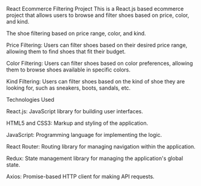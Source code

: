 React Ecommerce Filtering Project
This is a React.js based ecommerce project that allows users to browse and filter shoes based on price, color, and kind.

The shoe filtering based on price range, color, and kind.

Price Filtering: Users can filter shoes based on their desired price range, allowing them to find shoes that fit their budget.

Color Filtering: Users can filter shoes based on color preferences, allowing them to browse shoes available in specific colors.

Kind Filtering: Users can filter shoes based on the kind of shoe they are looking for, such as sneakers, boots, sandals, etc.



Technologies Used

React.js: JavaScript library for building user interfaces.

HTML5 and CSS3: Markup and styling of the application.

JavaScript: Programming language for implementing the logic.

React Router: Routing library for managing navigation within the application.

Redux: State management library for managing the application's global state.

Axios: Promise-based HTTP client for making API requests.
